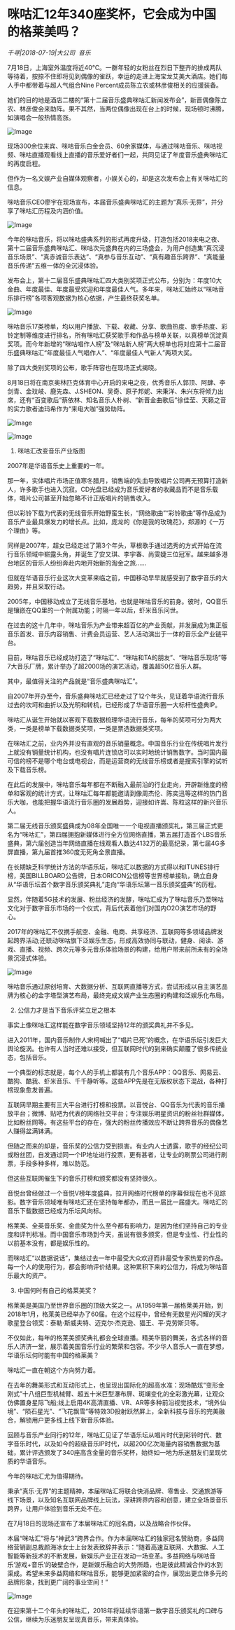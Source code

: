 # 咪咕汇12年340座奖杯，它会成为中国的格莱美吗？

*千寻|2018-07-19|大公司 
                                                音乐*

7月18日，上海室外温度将近40℃。一群年轻的女粉丝在烈日下整齐的排成两队等待着，按捺不住即将见到偶像的雀跃，幸运的走进上海宝龙艾美大酒店。她们每人手中都带着与超人气组合Nine Percent成员陈立农或林彦俊相关的应援装备。

她们的目的地是酒店二楼的“第十二届音乐盛典咪咕汇新闻发布会”，新晋偶像陈立农、林彦俊会来助阵。果不其然，当两位偶像出现在台上的时候，现场顿时沸腾，如演唱会一般热情高涨。

![Image](http://p1.pstatp.com/large/pgc-image/153201817169168baf0c628)

现场300余位来宾、咪咕音乐白金会员、60余家媒体，与通过咪咕音乐、咪咕视频、咪咕直播观看线上直播的音乐爱好者们一起，共同见证了年度音乐盛典咪咕汇的再度启程。

但作为一名文娱产业自媒体观察者，小娱关心的，却是这次发布会上有关咪咕汇的信息。

咪咕音乐CEO廖宇在现场宣布，本届音乐盛典咪咕汇的主题为“真乐·无界”，并分享了咪咕汇历程及内涵价值。

![Image](http://p3.pstatp.com/large/pgc-image/15320181716976cf585b266)

今年的咪咕音乐，将以咪咕盛典系列的形式再度升级，打造包括2018来电之夜、第十二届音乐盛典咪咕汇、咪咕次元盛典在内的三场盛会，为用户创造集“真沉浸音乐场景”、“真赤诚音乐表达”、“真参与音乐互动”、“真有趣音乐跨界”、“真能量音乐传递”五维一体的全沉浸体验。

发布会上，第十二届音乐盛典咪咕汇四大类别奖项正式公布，分别为：年度10大金曲、年度最佳、年度最受欢迎和年度最佳人气。多年来，咪咕汇始终以“咪咕音乐排行榜”各项客观数据为核心依据，产生最终获奖名单。

![Image](http://p9.pstatp.com/large/pgc-image/1532018171836b913463cac)

咪咕音乐17类榜单，均以用户播放、下载、收藏、分享、歌曲热度、歌手热度、彩铃定制等维度进行排名，所有咪咕汇获奖歌手和作品与榜单关联，以真榜单沉淀真奖项。而今年新增的“咪咕唱作人榜”及“咪咕新人榜”两大榜单也将对应第十二届音乐盛典咪咕汇“年度最佳人气唱作人”、“年度最佳人气新人”两项大奖。

除了四大类别奖项的公布，歌手阵容也在现场正式揭晓。

8月18日将在南京奥林匹克体育中心开启的来电之夜，优秀音乐人郭顶、阿肆、李剑青、金玟岐、鹿先森、J.SHEON、吴奇、原子邦妮、宋秉洋、朱兴东将倾力出席，还有“百变歌后”蔡依林、知名音乐人朴树、“新晋金曲歌后”徐佳莹、天籁之音的实力歌者迪玛希作为“来电大咖”强势助阵。

![Image](http://p3.pstatp.com/large/pgc-image/1532018171950bbfef1f526)

![Image](http://p3.pstatp.com/large/pgc-image/15320181714647458655a5a)

1. 咪咕汇改变音乐产业版图

2007年是华语音乐史上重要的一年。

那一年，实体唱片市场正值寒冬腊月，销售端的失血导致唱片公司再无预算打造新人，许多歌手也进入沉寂。CD光盘已经成为音乐爱好者的收藏品而不是音乐载体，唱片公司甚至开始忽略不计正版唱片的销售收入。

但以彩铃下载为代表的无线音乐开始野蛮生长，“网络歌曲”“彩铃歌曲”等作品成为音乐产业最具爆发力的增长点。比如，庞龙的《你是我的玫瑰花》，郑源的《一万个理由》等。

同样是2007年，超女已经走过了第3个年头，草根歌手通过选秀的方式开始在流行音乐领域中崭露头角，并诞生了安又琪、李宇春、尚雯婕三位冠军。越来越多港台地区的音乐人纷纷奔赴内地开始新的淘金之旅……

但就在华语音乐行业这次大变革来临之前，中国移动早早就感受到了数字音乐的大趋势，并且采取行动。

2005年，中国移动成立了无线音乐基地，也就是咪咕音乐的前身。彼时，QQ音乐是镶嵌在QQ里的一个附属功能；时隔一年以后，虾米音乐问世。

在过去的这十几年中，咪咕音乐为产业带来超百亿的产业贡献，并发展成为集正版音乐首发、音乐内容销售、计费会员运营、艺人活动演出于一体的音乐全产业链平台。

目前，咪咕音乐已经成功打造了“咪咕汇”、“咪咕和TA的朋友”、“咪咕音乐现场”等7大音乐厂牌，累计举办了超2000场的演艺活动，覆盖超50亿音乐人群。

其中，最值得关注的产品就是“音乐盛典咪咕汇”。

自2007年开办至今，音乐盛典咪咕汇已经走过了12个年头，见证着华语流行音乐过去的坎坷和曲折以及光明和转机，已经形成了华语音乐圈一大标杆性盛典IP。

咪咕汇从诞生开始就以客观下载数据梳理华语流行音乐，每年的奖项可分为两大类，一类是榜单下载数据类奖项，一类是票选数据类奖项。

在咪咕汇之前，业内外并没有直观的音乐销量概念。中国音乐行业在传统唱片发行上就没有销量统计机构，也没有唱片连锁店可以实时地统计销售数字。当时国内最可信的榜不是哪个电台或电视台，而是运营商的无线音乐榜或者是搜索引擎的试听及下载音乐榜。

在此后的发展中，咪咕音乐每年都在不断融入最前沿的行业走向，开辟新维度的榜单和客观的统计方式，让咪咕汇每年都能邀请到像周杰伦、陈奕迅等这样的热门音乐大咖，也能把握华语流行音乐圈的发展趋势，迎接如许嵩、陈粒这样的新兴音乐人。

第二届无线音乐颁奖盛典成为08年全国唯一一个电视直播颁奖礼，第三届正式更名为“咪咕汇”，第四届拥抱新媒体进行全方位网络直播，第五届打造首个LBS音乐盛典，第六届创造当年网络直播在线观看人数达4132万的最高纪录，第七届4G多屏直播，第九届首推360度无死角全景直播。

在长期缺乏科学统计方法的华语乐坛，咪咕汇以数据的方式得以和ITUNES排行榜，美国BILLBOARD公告牌，日本ORICON公信榜等世界榜单接轨，确立自身从“华语乐坛首个数字音乐颁奖典礼”走向“华语乐坛第一音乐颁奖盛典”的历程。

显然，伴随着5G技术的发展、粉丝经济的发酵，咪咕汇成为了咪咕音乐乃至咪咕文化对于数字音乐市场的一个仪式，背后代表着他们对国内O2O演艺市场的野心。

2017年的咪咕汇不仅携手航空、金融、电商、共享经济、互联网等多领域品牌发起跨界活动;还联动咪咕旗下泛娱乐生态，形成高效协同与联动，健身、阅读、游戏、直播、视频、跨次元等多元音乐体验场景的构建，给用户带来前所未有的全场景沉浸式体验。

![Image](http://p1.pstatp.com/large/pgc-image/153201817191435d2f3f02d)

咪咕音乐通过原创培育、大数据分析、互联网直播等方式，尝试形成以自主演艺品牌为核心的金字塔型演艺布局，最终完成文娱产业生态圈的构建和泛娱乐化布局。

2. 公信力才是当下音乐评奖立足之根本

事实上像咪咕汇这样能在数字音乐领域坚持12年的颁奖典礼并不多见。

进入2011年，国内音乐制作人宋柯喊出了“唱片已死”的概念，在华语乐坛引发巨大舆论旋涡。也许有人当时还难以接受，但互联网时代的到来确实颠覆了很多传统业态，包括音乐。

一个典型的标志就是，每个人的手机上都装有几个音乐APP：QQ音乐、网易云、酷狗、酷我、虾米音乐、千千静听等。这些APP先是在无版权状态下混战，各种打榜现象愈发普遍。

互联网早期主要有三大平台进行打榜和投票。以音悦台、QQ音乐为代表的音乐播放平台；微博、贴吧为代表的网络社交平台；专注娱乐明星资讯的粉丝社群媒体，比如粉丝网等。有这些平台的存在，强大的粉丝传播效应不断让跨界音乐的偶像艺人赚得盆满钵满。

但随之而来的却是，音乐奖的公信力受到损害。有业内人士透露，歌手的经纪公司或粉丝团，自发通过同一个IP地址进行投票，更有甚者，让专业的刷票公司进行刷票，手段多种多样，难以防范。

但这些互联网催生下的音乐打榜和颁奖都没有坚持很久。

音悦台曾经做过一个音悦Ⅴ榜年度盛典，拉开网络时代榜单的序幕但现在也不见踪影。数字音乐领域唯有咪咕汇还在坚持每年都办，而且一届比一届盛大。咪咕汇的音乐下载数据已经成为乐坛风向标。

格莱美、全英音乐奖、金曲奖为什么至今都有影响力，是因为他们坚持自己的专业度和评判标准。而中国音乐市场到今天，虽说有很多颁奖，但是专业性、行业性的以前基本没有，都是娱乐性的。

而咪咕汇“以数据说话”，集结过去一年中最受大众欢迎而非最受专家热爱的作品。每一个人的使用行为，都会影响评价结果。这种累积下来的公信力，将成为咪咕音乐最大的资产。

3. 中国何时有自己的格莱美奖？

格莱美是美国乃至世界音乐圈的顶级大奖之一。从1959年第一届格莱美开始，到2018年1月，格莱美已经举办了60届。在这个过程中，曾经有无数星光闪耀的天才歌星登台领奖：泰勒·斯威夫特、迈克尔·杰克逊、猫王、平·克劳斯贝等。

不仅如此，每年的格莱美颁奖典礼都会全球直播。精美华丽的舞美，各式各样的音乐人济济一堂，展示着美国音乐行业的繁荣和包容。不少华人音乐人一直在梦想，华语乐坛何时能有中国的格莱美？

咪咕汇一直在朝这个方向努力着。

在去年的舞美形式和互动形式上，也呈现出国际化的超高水准：现场酷炫“变形金刚式”十八组巨型机械臂、超五十米巨型瀑布屏、斑斓变化的全彩激光幕，让观众仿佛置身星际飞船;线上启用4K高清直播、VR、AR等多种前沿视觉技术，“境外仙境”、“陨石星光”、“飞花飘雪”等特效3D投射跃然屏上，全新科技与音乐的完美融合，解锁用户更多线上线下新音乐体验。

回顾与音乐产业同行的12年，咪咕汇见证了华语乐坛从唱片时代到彩铃时代、数字音乐时代，以及如今的超级音乐IP时代，以超200亿次海量内容销售数据为基础，累计评选颁发了340座高含金量的音乐奖杯，始终如一地为乐迷朋友们呈现优质的华语音乐。

今年的咪咕汇尤为值得期待。

秉承“真乐·无界”的主题精神，本届咪咕汇将联合快消品牌、零售业、交通旅游等线下场景，以及知名互联网品牌线上玩法，深耕跨界内容和创意，建立全场景音乐跨界，让用户体验到音乐无处不在。

在7月18日的现场还宣布了本届咪咕汇的冠名商，以及战略合作伙伴。

本届“咪咕汇”将与“神武3”跨界合作。作为本届咪咕汇的独家冠名赞助商，多益网络营销副总裁颜海冰女士上台发表致辞并表示：“随着高速互联网、大数据、人工智能等新技术的不断发展，新娱乐产业正在发动一场变革。多益网络与咪咕音乐‘游戏+音乐’的破壁合作，是新娱乐融合的大势所趋，也是彼此精诚合作的水到渠成。希望未来多益网络和咪咕音乐，能够更加紧密的合作，展现出更立体多元的品牌形象，找到更广阔的事业空间！”

![Image](http://p3.pstatp.com/large/pgc-image/153201817218994670aa174)

在迎来第十二个年头的咪咕汇，2018年将延续华语第一数字音乐颁奖礼的口碑与公信，继续为乐迷朋友呈现真音乐，带来真体验。

